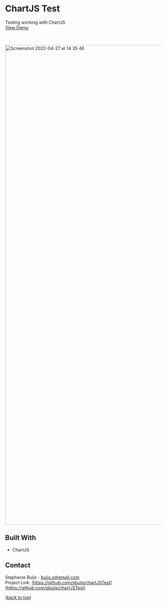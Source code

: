 

<div id="top"></div>


<h1 align="left">ChartJS Test</h1>
  <p align="left">
      Testing working with ChartJS<br/>
       <a href="https://sbuijs.github.io/chartJSTest/">View Demo</a>
  </p>
</div>
<br/>
<br/>
<img width="1552" alt="Screenshot 2022-04-27 at 14 35 46" src="https://user-images.githubusercontent.com/1607627/165519274-f3a3b304-3d11-4df2-a71e-3f775fef8c6f.png">

## Built With
- ChartJS


## Contact

Stephanie Buijs - buijs.s@gmail.com<br/>
Project Link: [https://github.com/sbuijs/chartJSTest](https://github.com/sbuijs/chartJSTest)<br/>


<p align="left">(<a href="#top">back to top</a>)</p>
